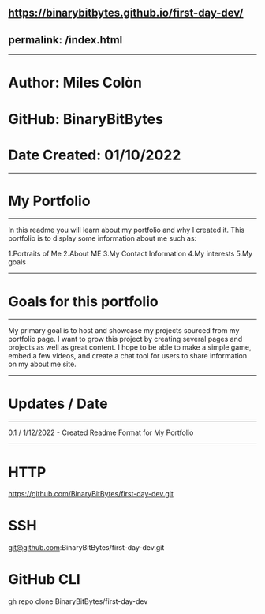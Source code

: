 

https://binarybitbytes.github.io/first-day-dev/
---
permalink: /index.html
---
---
# Author: Miles Colòn
# GitHub: BinaryBitBytes
# Date Created: 01/10/2022
---
# My Portfolio
---

In this readme you will learn about my portfolio and why I created it. This portfolio is to display some information about me such as:

1.Portraits of Me
2.About ME
3.My Contact Information
4.My interests
5.My goals

---
# Goals for this portfolio
---

My primary goal is to host and showcase my projects sourced from my portfolio page. I want to grow this project by creating several pages and projects as well as great content. I hope to be able to make a simple game, embed a few videos, and create a chat tool for users to share information on my about me site.

---
# Updates / Date
---
0.1 / 1/12/2022 - Created Readme Format for My Portfolio

---
# HTTP
https://github.com/BinaryBitBytes/first-day-dev.git
# SSH
git@github.com:BinaryBitBytes/first-day-dev.git
# GitHub CLI
gh repo clone BinaryBitBytes/first-day-dev